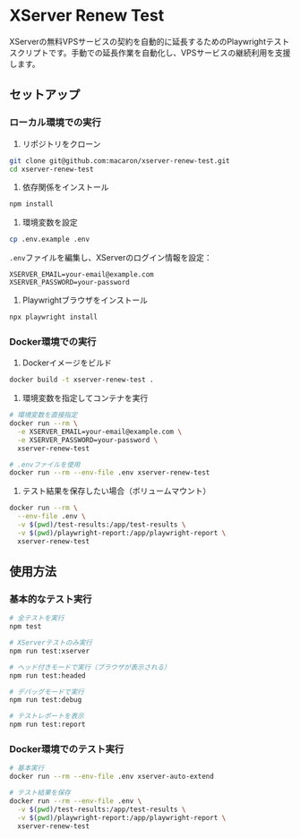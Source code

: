 # XServer Renew Test

XServerの無料VPSサービスの契約を自動的に延長するためのPlaywrightテストスクリプトです。手動での延長作業を自動化し、VPSサービスの継続利用を支援します。

## セットアップ

### ローカル環境での実行

1. リポジトリをクローン

```bash
git clone git@github.com:macaron/xserver-renew-test.git
cd xserver-renew-test
```

1. 依存関係をインストール

```bash
npm install
```

1. 環境変数を設定

```bash
cp .env.example .env
```

`.env`ファイルを編集し、XServerのログイン情報を設定：

```.env
XSERVER_EMAIL=your-email@example.com
XSERVER_PASSWORD=your-password
```

1. Playwrightブラウザをインストール

```bash
npx playwright install
```

### Docker環境での実行

1. Dockerイメージをビルド

```bash
docker build -t xserver-renew-test .
```

1. 環境変数を指定してコンテナを実行

```bash
# 環境変数を直接指定
docker run --rm \
  -e XSERVER_EMAIL=your-email@example.com \
  -e XSERVER_PASSWORD=your-password \
  xserver-renew-test

# .envファイルを使用
docker run --rm --env-file .env xserver-renew-test
```

1. テスト結果を保存したい場合（ボリュームマウント）

```bash
docker run --rm \
  --env-file .env \
  -v $(pwd)/test-results:/app/test-results \
  -v $(pwd)/playwright-report:/app/playwright-report \
  xserver-renew-test
```

## 使用方法

### 基本的なテスト実行

```bash
# 全テストを実行
npm test

# XServerテストのみ実行
npm run test:xserver

# ヘッド付きモードで実行（ブラウザが表示される）
npm run test:headed

# デバッグモードで実行
npm run test:debug

# テストレポートを表示
npm run test:report
```

### Docker環境でのテスト実行

```bash
# 基本実行
docker run --rm --env-file .env xserver-auto-extend

# テスト結果を保存
docker run --rm --env-file .env \
  -v $(pwd)/test-results:/app/test-results \
  -v $(pwd)/playwright-report:/app/playwright-report \
  xserver-renew-test
```
